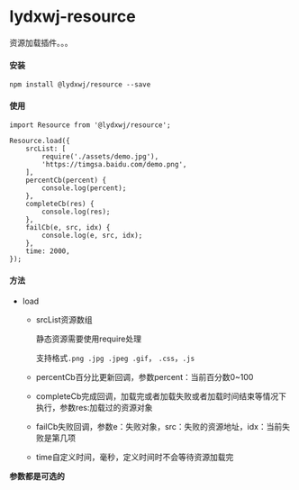 # lydxwj-resource

资源加载插件。。。

#### 安装

```
npm install @lydxwj/resource --save
```

#### 使用

```
import Resource from '@lydxwj/resource';

Resource.load({
	srcList: [
		require('./assets/demo.jpg'),
		'https://timgsa.baidu.com/demo.png',
	],
	percentCb(percent) {
		console.log(percent);
	},
	completeCb(res) {
		console.log(res);
	},
	failCb(e, src, idx) {
		console.log(e, src, idx);
	},
	time: 2000,
});
```

#### 方法

- load

  - srcList资源数组

    静态资源需要使用require处理

    支持格式`.png .jpg .jpeg .gif`， `.css`，`.js`

  - percentCb百分比更新回调，参数percent：当前百分数0~100
  - completeCb完成回调，加载完或者加载失败或者加载时间结束等情况下执行，参数res:加载过的资源对象
  - failCb失败回调，参数e：失败对象，src：失败的资源地址，idx：当前失败是第几项
  - time自定义时间，毫秒，定义时间时不会等待资源加载完

**参数都是可选的**